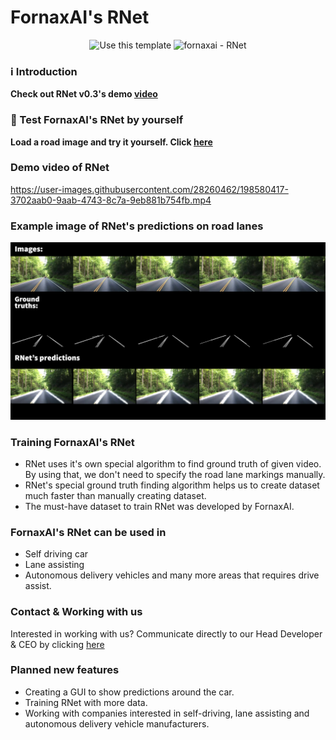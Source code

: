 # FornaxAI's RNet

<div align="center">

![Use this template](https://img.shields.io/badge/NEW-RNet%20v0.3%20is%20available-brightgreen)
![fornaxai - RNet](https://img.shields.io/static/v1?label=fornaxai&message=RNet&color=blue&logo=github)

</div>

### ℹ️ Introduction

**Check out RNet v0.3's demo [video](https://youtu.be/ti--l-MyG3U)**

### 🚗 Test FornaxAI's RNet by yourself
**Load a road image and try it yourself. Click [here](https://huggingface.co/spaces/fornaxai/RNet)**

### Demo video of RNet
https://user-images.githubusercontent.com/28260462/198580417-3702aab0-9aab-4743-8c7a-9eb881b754fb.mp4

### Example image of RNet's predictions on road lanes
![Image of RNet's predictions](https://github.com/FornaxAI/RNet/blob/main/imgs/RNet%20Predictions.jpg)

### Training FornaxAI's RNet

- RNet uses it's own special algorithm to find ground truth of given video. By using that, we don't need to specify the road lane markings manually.
- RNet's special ground truth finding algorithm helps us to create dataset much faster than manually creating dataset.
- The must-have dataset to train RNet was developed by FornaxAI.

### FornaxAI's RNet can be used in

- Self driving car
- Lane assisting
- Autonomous delivery vehicles and many more areas that requires drive assist.

### Contact & Working with us

Interested in working with us? Communicate directly to our Head Developer & CEO by clicking [here](https://www.linkedin.com/in/mustafaugurbaskin/)

### Planned new features

- Creating a GUI to show predictions around the car.
- Training RNet with more data.
- Working with companies interested in self-driving, lane assisting and autonomous delivery vehicle manufacturers.
